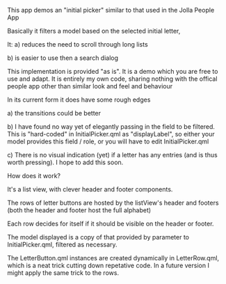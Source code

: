 This app demos an "initial picker" similar to that used in the Jolla People App

Basically it filters a model based on the selected initial letter,

It:
a) reduces the need to scroll through long lists
     
b) is easier to use then a search dialog

This implementation is provided "as is". It is a demo which you are free to use and adapt.
It is entirely my own code, sharing nothing with the offical people app other than similar look and feel and behaviour

In its current form it does have some rough edges

a) the transitions could be better

b) I have found no way yet of elegantly passing in the field to be filtered. This is "hard-coded" in InitialPicker.qml as "displayLabel", so either your model provides this field / role, or you will have to edit InitialPicker.qml

c) There is no visual indication (yet) if a letter has any entries (and is thus worth pressing). I hope to add this soon.


How does it work?

It's a list view, with clever header and footer components.

The rows of letter buttons are hosted by the listView's header and footers (both the header and footer host the full alphabet)

Each row decides for itself if it should be visible on the header or footer.

The model displayed is a copy of that provided by parameter to InitialPicker.qml, filtered as necessary.

The LetterButton.qml instances are created dynamically in LetterRow.qml, which is a neat trick cutting down repetative code. In a future version I might apply the same trick to the rows.

